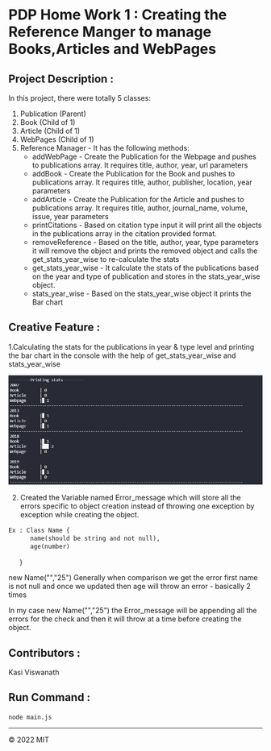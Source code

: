 # PDP Home Work 1 : Creating the Reference Manger to manage Books,Articles and WebPages

## Project Description :

In this project, there were totally 5 classes:

1. Publication (Parent)
2. Book (Child of 1)
3. Article (Child of 1)
4. WebPages (Child of 1)
5. Reference Manager - It has the following methods:
   - addWebPage - Create the Publication for the Webpage and pushes to publications array. It requires title, author, year, url parameters
   - addBook - Create the Publication for the Book and pushes to publications array. It requires title, author, publisher, location, year parameters
   - addArticle - Create the Publication for the Article and pushes to publications array. It requires title, author, journal_name, volume, issue, year parameters
   - printCitations - Based on citation type input it will print all the objects in the publications array in the citation provided format.
   - removeReference - Based on the title, author, year, type parameters it will remove the object and prints the removed object and calls the get_stats_year_wise to re-calculate the stats
   - get_stats_year_wise - It calculate the stats of the publications based on the year and type of publication and stores in the stats_year_wise object.
   - stats_year_wise - Based on the stats_year_wise object it prints the Bar chart

## Creative Feature :

1.Calculating the stats for the publications in year & type level and printing the bar chart in the console with the help of get_stats_year_wise and stats_year_wise

![Stats Image](stats.png)

2. Created the Variable named Error_message which will store all the errors specific to object creation instead of throwing one exception by exception while creating the object.

```
Ex : Class Name {
      name(should be string and not null),
      age(number)

   }
```

new Name("","25") Generally when comparison we get the error first name is not null and once we updated then age will throw an error - basically 2 times

In my case new Name("","25") the Error_message will be appending all the errors for the check and then it will throw at a time before creating the object.

## Contributors :

Kasi Viswanath ![![](https://github.com/remarkablemark.png?size=50)](https://github.com/remarkablemark)

## Run Command :

```
node main.js
```

---

© 2022 MIT
